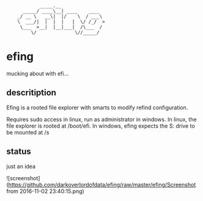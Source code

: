 
				_____.__                
		  _____/ ____\__| ____    ____  
		_/ __ \   __\|  |/    \  / ___\ 
		\  ___/|  |  |  |   |  \/ /_/  >
		 \___  >__|  |__|___|  /\___  / 
			 \/              \//_____/  


# efing

mucking about with efi...


## descritiption

Efing is a rooted file explorer with smarts to modify refind configuration.

Requires sudo access in linux, run as administrator in windows.
In linux, the file explorer is rooted at /boot/efi.
In windows, efing expects the S: drive to be mounted at /s

## status

just an idea


![screenshot](https://github.com/darkoverlordofdata/efing/raw/master/efing/Screenshot from 2016-11-02 23:40:15.png)

